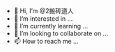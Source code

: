 - 👋 Hi, I’m @2搬砖道人
- 👀 I’m interested in ...
- 🌱 I’m currently learning ...
- 💞️ I’m looking to collaborate on ...
- 📫 How to reach me ...

